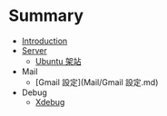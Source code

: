 # Summary

* [Introduction](README.md)
* [Server](Server)
   * [Ubuntu 架站](Server/Ubuntu.md)
* Mail
   * [Gmail 設定](Mail/Gmail 設定.md)
* Debug
   * [Xdebug](Debug/xdebug.md)

